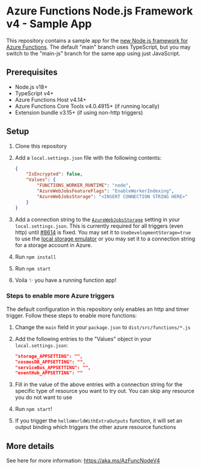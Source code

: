 # Azure Functions Node.js Framework v4 - Sample App

This repository contains a sample app for the [new Node.js framework for Azure Functions](https://aka.ms/AzFuncNodeV4). The default "main" branch uses TypeScript, but you may switch to the "main-js" branch for the same app using just JavaScript.

## Prerequisites

- Node.js v18+
- TypeScript v4+
- Azure Functions Host v4.14+
- Azure Functions Core Tools v4.0.4915+ (if running locally)
- Extension bundle v3.15+ (if using non-http triggers)

## Setup

1. Clone this repository
1. Add a `local.settings.json` file with the following contents:

    ```json
    {
        "IsEncrypted": false,
        "Values": {
            "FUNCTIONS_WORKER_RUNTIME": "node",
            "AzureWebJobsFeatureFlags": "EnableWorkerIndexing",
            "AzureWebJobsStorage": "<INSERT CONNECTION STRING HERE>"
        }
    }
    ```

1. Add a connection string to the [`AzureWebJobsStorage`](https://docs.microsoft.com/azure/azure-functions/functions-app-settings#azurewebjobsstorage) setting in your `local.settings.json`. This is currently required for all triggers (even http) until [#8614](https://github.com/Azure/azure-functions-host/issues/8614) is fixed. You may set it to `UseDevelopmentStorage=true` to use the [local storage emulator](https://docs.microsoft.com/azure/storage/common/storage-use-azurite) or you may set it to a connection string for a storage account in Azure.
1. Run `npm install`
1. Run `npm start`
1. Voila ✨ you have a running function app!

### Steps to enable more Azure triggers

The default configuration in this repository only enables an http and timer trigger. Follow these steps to enable more functions:

1. Change the `main` field in your `package.json` to `dist/src/functions/*.js`
1. Add the following entries to the "Values" object in your `local.settings.json`:

    ```json
    "storage_APPSETTING": "",
    "cosmosDB_APPSETTING": "",
    "serviceBus_APPSETTING": "",
    "eventHub_APPSETTING": ""
    ```

1. Fill in the value of the above entries with a connection string for the specific type of resource you want to try out. You can skip any resource you do not want to use
1. Run `npm start`!
1. If you trigger the `helloWorldWithExtraOutputs` function, it will set an output binding which triggers the other azure resource functions

## More details

See here for more information: https://aka.ms/AzFuncNodeV4
